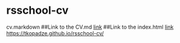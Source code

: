 # rsschool-cv
cv.markdown
##Link to the CV.md  [link](https://tkopadze.github.io/rsschool-cv/cv)
##Link to the index.html  [link](https://tkopadze.github.io/rsschool-cv/index.html)
https://tkopadze.github.io/rsschool-cv/
